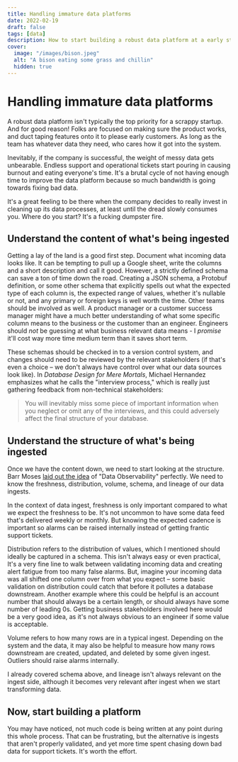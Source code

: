 ```yaml
---
title: Handling immature data platforms
date: 2022-02-19
draft: false
tags: [data]
description: How to start building a robust data platform at a early stage startup
cover:
  image: "/images/bison.jpeg"
  alt: "A bison eating some grass and chillin"
  hidden: true
---
```


# Handling immature data platforms

A robust data platform isn't typically the top priority for a scrappy startup. And for good reason! Folks are focused on making sure the product works, and duct taping features onto it to please early customers. As long as the team has whatever data they need, who cares how it got into the system.

Inevitably, if the company is successful, the weight of messy data gets unbearable. Endless support and operational tickets start pouring in causing burnout and eating everyone's time. It's a brutal cycle of not having enough time to improve the data platform because so much bandwidth is going towards fixing bad data.

It's a great feeling to be there when the company decides to really invest in cleaning up its data processes, at least until the dread slowly consumes you. Where do you start? It's a fucking dumpster fire.

## Understand the content of what's being ingested

Getting a lay of the land is a good first step. Document what incoming data looks like. It can be tempting to pull up a Google sheet, write the columns and a short description and call it good. However, a strictly defined schema can save a ton of time down the road. Creating a JSON schema, a Protobuf definition, or some other schema that explicitly spells out what the expected type of each column is, the expected range of values, whether it's nullable or not, and any primary or foreign keys is well worth the time. Other teams should be involved as well. A product manager or a customer success manager might have a much better understanding of what some specific column means to the business or the customer than an engineer. Engineers should *‌not* be guessing at what business relevant data means - I *‌promise* it'll cost way more time medium term than it saves short term.

These schemas should be checked in to a version control system, and changes should need to be reviewed by the relevant stakeholders (if that's even a choice – we don't always have control over what our data sources look like). In *Database Design for Mere Mortals*, Michael Hernandez emphasizes what he calls the "interview process," which is really just gathering feedback from non-technical stakeholders:

> You will inevitably miss some piece of important information when you neglect or omit any of the interviews, and this could adversely affect the final structure of your database.

## Understand the structure of what's being ingested

Once we have the content down, we need to start looking at the structure. Barr Moses [laid out the idea](https://www.montecarlodata.com/what-is-data-observability/) of "Data Observability" perfectly. We need to know the freshness, distribution, volume, schema, and lineage of our data ingests.

In the context of data ingest, freshness is only important compared to what we expect the freshness to be. It's not uncommon to have some data feed that's delivered weekly or monthly. But knowing the expected cadence is important so alarms can be raised internally instead of getting frantic support tickets.

Distribution refers to the distribution of values, which I mentioned should ideally be captured in a schema. This isn't always easy or even practical, It's a very fine line to walk between validating incoming data and creating alert fatigue from too many false alarms. But, imagine your incoming data was all shifted one column over from what you expect – some basic validation on distribution could catch that before it pollutes a database downstream. Another example where this could be helpful is an account number that should always be a certain length, or should always have some number of leading 0s. Getting business stakeholders involved here would be a very good idea, as it's not always obvious to an engineer if some value is acceptable.

Volume refers to how many rows are in a typical ingest. Depending on the system and the data, it may also be helpful to measure how many rows downstream are created, updated, and deleted by some given ingest. Outliers should raise alarms internally.

I already covered schema above, and lineage isn't always relevant on the ingest side, although it becomes very relevant after ingest when we start transforming data.

## Now, start building a platform

You may have noticed, not much code is being written at any point during this whole process. That can be frustrating, but the alternative is ingests that aren't properly validated, and yet more time spent chasing down bad data for support tickets. It's worth the effort.